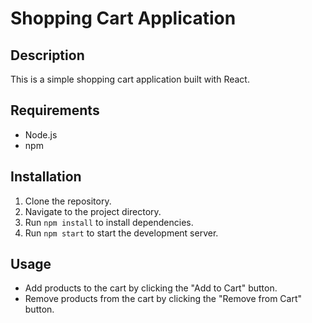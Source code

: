 # Shopping Cart Application

## Description
This is a simple shopping cart application built with React.

## Requirements
- Node.js
- npm

## Installation
1. Clone the repository.
2. Navigate to the project directory.
3. Run `npm install` to install dependencies.
4. Run `npm start` to start the development server.

## Usage
- Add products to the cart by clicking the "Add to Cart" button.
- Remove products from the cart by clicking the "Remove from Cart" button.
